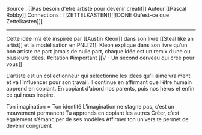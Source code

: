 Source : [[Pas besoin d'être artiste pour devenir créatif]]
Auteur [[Pascal Robby]]
Connections : [[ZETTELKASTEN]][[[DONE Qu'est-ce que Zettelkasten]]]
***

Cette idée m’a été inspirée par [[Austin Kleon]] dans son livre [[Steal like an artist]] et la modélisation en PNL[21]. Kleon explique dans son livre qu’un bon artiste ne part jamais de nulle part, chaque idée est un remix d’une ou plusieurs idées. #citation #important [[V -  Un second cerveau qui créé pour vous]]

L’artiste est un collectionneur qui sélectionne les idées qu’il aime vraiment et va l’influencer pour son travail. Il continue en affirmant que l’être humain apprend en copiant. En copiant d’abord nos parents, puis nos héros et enfin ce qui nous inspire. 

Ton imagination = Ton identité L’imagination ne stagne pas, c’est un mouvement permanent Tu apprends en copiant les autres Créer, c’est également s’émanciper de ses modèles Affirmer ton univers te permet de devenir congruent

